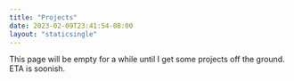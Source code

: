 ```yaml
---
title: "Projects"
date: 2023-02-09T23:41:54-08:00
layout: "staticsingle"
---
```


This page will be empty for a while until I get some projects off the ground. ETA is soonish.
